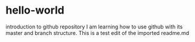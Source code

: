 # hello-world
introduction to github repository
I am learning how to use github with its master and branch structure.
This is a test edit of the imported readme.md
